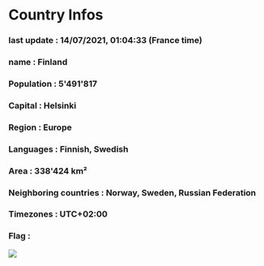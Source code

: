 # Country  Infos
### last update : 14/07/2021, 01:04:33 (France time)

### name : Finland
### Population : 5'491'817
### Capital : Helsinki
### Region : Europe
### Languages : Finnish, Swedish
### Area : 338'424 km²
### Neighboring countries : Norway, Sweden, Russian Federation
### Timezones : UTC+02:00

### Flag :
![](https://restcountries.eu/data/fin.svg)